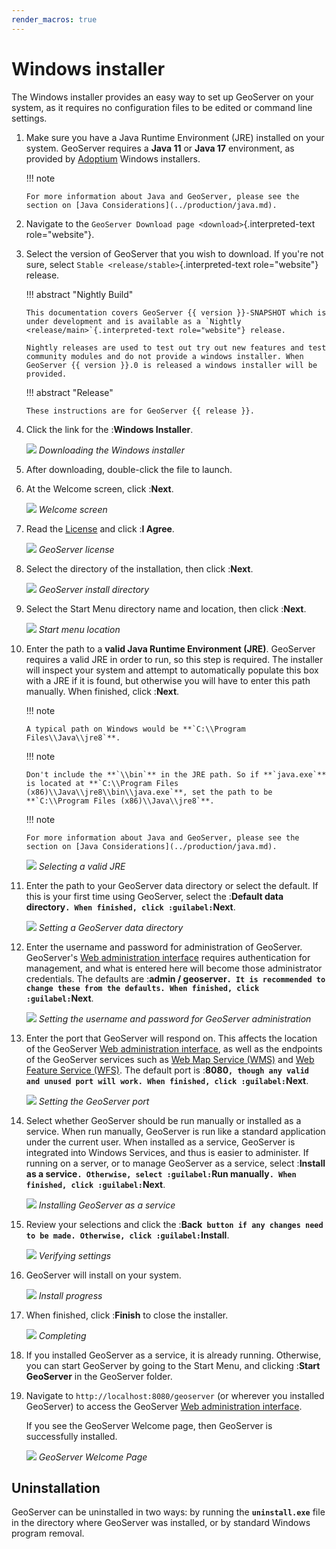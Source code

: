 ```yaml
---
render_macros: true
---
```


# Windows installer

The Windows installer provides an easy way to set up GeoServer on your system, as it requires no configuration files to be edited or command line settings.

1.  Make sure you have a Java Runtime Environment (JRE) installed on your system. GeoServer requires a **Java 11** or **Java 17** environment, as provided by [Adoptium](https://adoptium.net) Windows installers.

    !!! note

        For more information about Java and GeoServer, please see the section on [Java Considerations](../production/java.md).


2.  Navigate to the `GeoServer Download page <download>`{.interpreted-text role="website"}.

3.  Select the version of GeoServer that you wish to download. If you're not sure, select `Stable <release/stable>`{.interpreted-text role="website"} release.

    !!! abstract "Nightly Build"

        This documentation covers GeoServer {{ version }}-SNAPSHOT which is under development and is available as a `Nightly <release/main>`{.interpreted-text role="website"} release.
    
        Nightly releases are used to test out try out new features and test community modules and do not provide a windows installer. When GeoServer {{ version }}.0 is released a windows installer will be provided.


    !!! abstract "Release"

        These instructions are for GeoServer {{ release }}.


4.  Click the link for the :**Windows Installer**.

    ![](images/win_download.png)
    *Downloading the Windows installer*

5.  After downloading, double-click the file to launch.

6.  At the Welcome screen, click :**Next**.

    ![](images/win_welcome.png)
    *Welcome screen*

7.  Read the [License](../introduction/license.md) and click :**I Agree**.

    ![](images/win_license.png)
    *GeoServer license*

8.  Select the directory of the installation, then click :**Next**.

    ![](images/win_installdir.png)
    *GeoServer install directory*

9.  Select the Start Menu directory name and location, then click :**Next**.

    ![](images/win_startmenu.png)
    *Start menu location*

10. Enter the path to a **valid Java Runtime Environment (JRE)**. GeoServer requires a valid JRE in order to run, so this step is required. The installer will inspect your system and attempt to automatically populate this box with a JRE if it is found, but otherwise you will have to enter this path manually. When finished, click :**Next**.

    !!! note

        A typical path on Windows would be **`C:\\Program Files\\Java\\jre8`**.


    !!! note

        Don't include the **`\\bin`** in the JRE path. So if **`java.exe`** is located at **`C:\\Program Files (x86)\\Java\\jre8\\bin\\java.exe`**, set the path to be **`C:\\Program Files (x86)\\Java\\jre8`**.


    !!! note

        For more information about Java and GeoServer, please see the section on [Java Considerations](../production/java.md).


    ![](images/win_jre.png)
    *Selecting a valid JRE*

11. Enter the path to your GeoServer data directory or select the default. If this is your first time using GeoServer, select the :**Default data directory`. When finished, click :guilabel:`Next**.

    ![](images/win_datadir.png)
    *Setting a GeoServer data directory*

12. Enter the username and password for administration of GeoServer. GeoServer's [Web administration interface](../webadmin/index.md) requires authentication for management, and what is entered here will become those administrator credentials. The defaults are :**admin / geoserver`. It is recommended to change these from the defaults. When finished, click :guilabel:`Next**.

    ![](images/win_creds.png)
    *Setting the username and password for GeoServer administration*

13. Enter the port that GeoServer will respond on. This affects the location of the GeoServer [Web administration interface](../webadmin/index.md), as well as the endpoints of the GeoServer services such as [Web Map Service (WMS)](../services/wms/index.md) and [Web Feature Service (WFS)](../services/wfs/index.md). The default port is :**8080`, though any valid and unused port will work. When finished, click :guilabel:`Next**.

    ![](images/win_port.png)
    *Setting the GeoServer port*

14. Select whether GeoServer should be run manually or installed as a service. When run manually, GeoServer is run like a standard application under the current user. When installed as a service, GeoServer is integrated into Windows Services, and thus is easier to administer. If running on a server, or to manage GeoServer as a service, select :**Install as a service`. Otherwise, select :guilabel:`Run manually`. When finished, click :guilabel:`Next**.

    ![](images/win_service.png)
    *Installing GeoServer as a service*

15. Review your selections and click the :**Back` button if any changes need to be made. Otherwise, click :guilabel:`Install**.

    ![](images/win_review.png)
    *Verifying settings*

16. GeoServer will install on your system.

    ![](images/win_install_process.png)
    *Install progress*

17. When finished, click :**Finish** to close the installer.

    ![](images/win_completing.png)
    *Completing*

18. If you installed GeoServer as a service, it is already running. Otherwise, you can start GeoServer by going to the Start Menu, and clicking :**Start GeoServer** in the GeoServer folder.

19. Navigate to `http://localhost:8080/geoserver` (or wherever you installed GeoServer) to access the GeoServer [Web administration interface](../webadmin/index.md).

    If you see the GeoServer Welcome page, then GeoServer is successfully installed.

    ![](images/success.png)
    *GeoServer Welcome Page*

## Uninstallation

GeoServer can be uninstalled in two ways: by running the **`uninstall.exe`** file in the directory where GeoServer was installed, or by standard Windows program removal.
